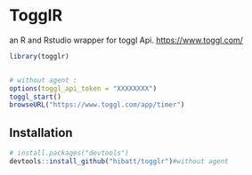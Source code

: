 # TogglR

an R and Rstudio wrapper for toggl Api.
<https://www.toggl.com/>

```R
library(togglr)


# without agent :
options(toggl_api_token = "XXXXXXXX")
toggl_start()
browseURL("https://www.toggl.com/app/timer")

```




## Installation



```R
# install.packages("devtools")
devtools::install_github("hibatt/togglr")#without agent

```
